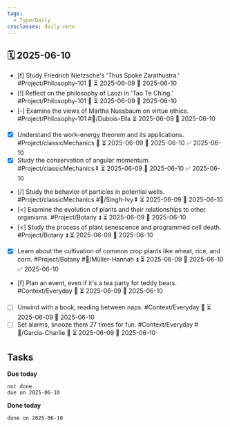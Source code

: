 ```yaml
---
tags:
  - Type/Daily
cssclasses: daily-note
---
```


## 🗓️ 2025-06-10

- [f] Study Friedrich Nietzsche's 'Thus Spoke Zarathustra.' #Project/Philosophy-101 🔽 ⏳ 2025-06-09 📅 2025-06-10
- [!] Reflect on the philosophy of Laozi in 'Tao Te Ching.' #Project/Philosophy-101 🔽 ⏳ 2025-06-09 📅 2025-06-10
- [-] Examine the views of Martha Nussbaum on virtue ethics. #Project/Philosophy-101 #👤/Dubois-Ella ⏳ 2025-06-09 📅 2025-06-10
- [x] Understand the work-energy theorem and its applications. #Project/classicMechanics 🔽 ⏳ 2025-06-09 📅 2025-06-10 ✅ 2025-06-10
- [x] Study the conservation of angular momentum. #Project/classicMechanics ⏬ ⏳ 2025-06-09 📅 2025-06-10 ✅ 2025-06-10
- [/] Study the behavior of particles in potential wells. #Project/classicMechanics #👤/Singh-Ivy ⏬ ⏳ 2025-06-09 📅 2025-06-10
- [<] Examine the evolution of plants and their relationships to other organisms. #Project/Botany ⏫ ⏳ 2025-06-09 📅 2025-06-10
- [<] Study the process of plant senescence and programmed cell death. #Project/Botany ⏫ ⏳ 2025-06-09 📅 2025-06-10
- [x] Learn about the cultivation of common crop plants like wheat, rice, and corn. #Project/Botany #👤/Müller-Hannah ⏫ ⏳ 2025-06-09 📅 2025-06-10 ✅ 2025-06-10
- [f] Plan an event, even if it's a tea party for teddy bears. #Context/Everyday 🔺 ⏳ 2025-06-09 📅 2025-06-10
- [ ] Unwind with a book, reading between naps. #Context/Everyday 🔽 ⏳ 2025-06-09 📅 2025-06-10
- [ ] Set alarms, snooze them 27 times for fun. #Context/Everyday #👤/Garcia-Charlie 🔽 ⏳ 2025-06-09 📅 2025-06-10

## Tasks

**Due today**

```tasks
not done
due on 2025-06-10
```

**Done today**

```tasks
done on 2025-06-10
```
            